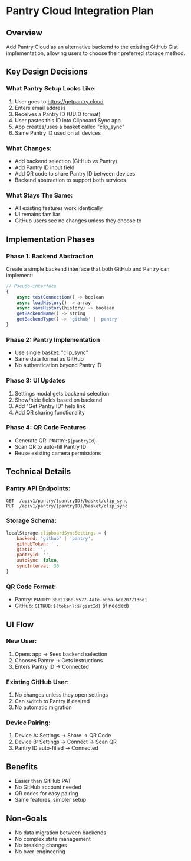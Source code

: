 # Pantry Cloud Integration Plan

## Overview
Add Pantry Cloud as an alternative backend to the existing GitHub Gist implementation, allowing users to choose their preferred storage method.

## Key Design Decisions

### What Pantry Setup Looks Like:
1. User goes to https://getpantry.cloud
2. Enters email address
3. Receives a Pantry ID (UUID format)
4. User pastes this ID into Clipboard Sync app
5. App creates/uses a basket called "clip_sync"
6. Same Pantry ID used on all devices

### What Changes:
- Add backend selection (GitHub vs Pantry)
- Add Pantry ID input field
- Add QR code to share Pantry ID between devices
- Backend abstraction to support both services

### What Stays The Same:
- All existing features work identically
- UI remains familiar
- GitHub users see no changes unless they choose to

## Implementation Phases

### Phase 1: Backend Abstraction
Create a simple backend interface that both GitHub and Pantry can implement:

```javascript
// Pseudo-interface
{
    async testConnection() -> boolean
    async loadHistory() -> array
    async saveHistory(history) -> boolean
    getBackendName() -> string
    getBackendType() -> 'github' | 'pantry'
}
```

### Phase 2: Pantry Implementation
- Use single basket: "clip_sync"
- Same data format as GitHub
- No authentication beyond Pantry ID

### Phase 3: UI Updates
1. Settings modal gets backend selection
2. Show/hide fields based on backend
3. Add "Get Pantry ID" help link
4. Add QR sharing functionality

### Phase 4: QR Code Features
- Generate QR: `PANTRY:${pantryId}`
- Scan QR to auto-fill Pantry ID
- Reuse existing camera permissions

## Technical Details

### Pantry API Endpoints:
```
GET  /apiv1/pantry/{pantryID}/basket/clip_sync
PUT  /apiv1/pantry/{pantryID}/basket/clip_sync
```

### Storage Schema:
```javascript
localStorage.clipboardSyncSettings = {
    backend: 'github' | 'pantry',
    githubToken: '',
    gistId: '',
    pantryId: '',
    autoSync: false,
    syncInterval: 30
}
```

### QR Code Format:
- Pantry: `PANTRY:38e21368-5577-4a1e-b0ba-6ce2077136e1`
- GitHub: `GITHUB:${token}:${gistId}` (if needed)

## UI Flow

### New User:
1. Opens app → Sees backend selection
2. Chooses Pantry → Gets instructions
3. Enters Pantry ID → Connected

### Existing GitHub User:
1. No changes unless they open settings
2. Can switch to Pantry if desired
3. No automatic migration

### Device Pairing:
1. Device A: Settings → Share → QR Code
2. Device B: Settings → Connect → Scan QR
3. Pantry ID auto-filled → Connected

## Benefits
- Easier than GitHub PAT
- No GitHub account needed
- QR codes for easy pairing
- Same features, simpler setup

## Non-Goals
- No data migration between backends
- No complex state management
- No breaking changes
- No over-engineering